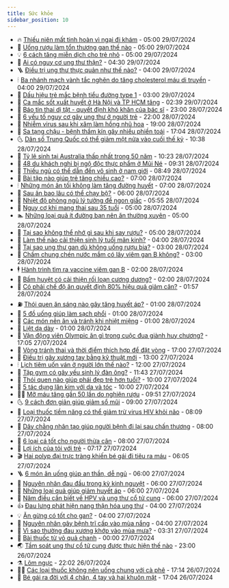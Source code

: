```yaml
---
title: Sức khỏe
sidebar_position: 10
---
```


<!-- vnexpress-suc-khoe:START -->
- 🔥 [Thiếu niên mất tinh hoàn vì ngại đi khám](https://vnexpress.net/thieu-nien-mat-tinh-hoan-vi-ngai-di-kham-4774979.html) - 05:00 29/07/2024
- 🥰 [Uống rượu làm tổn thương gan thế nào](https://vnexpress.net/uong-ruou-lam-ton-thuong-gan-the-nao-4775123.html) - 05:00 29/07/2024
- 💡 [6 cách tăng miễn dịch cho trẻ nhỏ](https://vnexpress.net/6-cach-tang-mien-dich-cho-tre-nho-4775072.html) - 05:00 29/07/2024
- 🤗 [Ai có nguy cơ ung thư thận?](https://vnexpress.net/ai-co-nguy-co-ung-thu-than-4775105.html) - 04:30 29/07/2024
- 🪜 [Điều trị ung thư thực quản như thế nào?](https://vnexpress.net/dieu-tri-ung-thu-thuc-quan-nhu-the-nao-4775069.html) - 04:00 29/07/2024
- 🕯 [Ba nhánh mạch vành tắc nghẽn do tăng cholesterol máu di truyền](https://vnexpress.net/ba-nhanh-mach-vanh-tac-nghen-do-tang-cholesterol-mau-di-truyen-4774917.html) - 04:00 29/07/2024
- 🤭 [Dấu hiệu trẻ mắc bệnh tiểu đường type 1](https://vnexpress.net/dau-hieu-tre-mac-benh-tieu-duong-type-1-4775097.html) - 03:00 29/07/2024
- 👀 [Ca mắc sốt xuất huyết ở Hà Nội và TP HCM tăng](https://vnexpress.net/ca-mac-sot-xuat-huyet-o-ha-noi-va-tp-hcm-tang-4775085.html) - 02:39 29/07/2024
- 🌋 [Báo tin thai dị tật - quyết định khó khăn của bác sĩ](https://vnexpress.net/bao-tin-thai-di-tat-quyet-dinh-kho-khan-cua-bac-si-4772048.html) - 23:00 28/07/2024
- 🫶 [6 yếu tố nguy cơ gây ung thư ở người trẻ](https://vnexpress.net/6-yeu-to-nguy-co-gay-ung-thu-o-nguoi-tre-4774905.html) - 22:00 28/07/2024
- 🦆 [Nhiễm virus sau khi xăm làm hồng nhũ hoa](https://vnexpress.net/nhiem-virus-sau-khi-xam-lam-hong-nhu-hoa-4774955.html) - 19:00 28/07/2024
- 🚀 [Sa tạng chậu - bệnh thầm kín gây nhiều phiền toái](https://vnexpress.net/sa-tang-chau-benh-tham-kin-gay-nhieu-phien-toai-4772193.html) - 17:04 28/07/2024
- 🌜 [Dân số Trung Quốc có thể giảm một nửa vào cuối thế kỷ](https://vnexpress.net/dan-so-trung-quoc-co-the-giam-mot-nua-vao-cuoi-the-ky-4774951.html) - 10:38 28/07/2024
- 🧰 [Tỷ lệ sinh tại Australia thấp nhất trong 50 năm](https://vnexpress.net/ty-le-sinh-tai-australia-thap-nhat-trong-50-nam-4774941.html) - 10:23 28/07/2024
- 💫 [48 du khách nghi bị ngộ độc thực phẩm ở Mũi Né](https://vnexpress.net/48-du-khach-nghi-bi-ngo-doc-thuc-pham-o-mui-ne-4774936.html) - 09:31 28/07/2024
- 🌝 [Thiếu ngủ có thể dẫn đến vô sinh ở nam giới](https://vnexpress.net/thieu-ngu-co-the-dan-den-vo-sinh-o-nam-gioi-4774903.html) - 08:49 28/07/2024
- 🗽 [Bài tập nào giúp trẻ tăng chiều cao?](https://vnexpress.net/bai-tap-nao-giup-tre-tang-chieu-cao-4774760.html) - 07:00 28/07/2024
- 🕯 [Những món ăn tối không làm tăng đường huyết](https://vnexpress.net/nhung-mon-an-toi-khong-lam-tang-duong-huyet-4774737.html) - 07:00 28/07/2024
- 🦅 [Sau ăn bao lâu có thể chạy bộ?](https://vnexpress.net/sau-an-bao-lau-co-the-chay-bo-4774852.html) - 06:00 28/07/2024
- 🦆 [Nhiệt độ phòng ngủ lý tưởng để ngon giấc](https://vnexpress.net/nhiet-do-phong-ngu-ly-tuong-de-ngon-giac-4774849.html) - 05:55 28/07/2024
- 🎊 [Nguy cơ khi mang thai sau 35 tuổi](https://vnexpress.net/nguy-co-khi-mang-thai-sau-35-tuoi-4774843.html) - 05:00 28/07/2024
- 🏊 [Những loại quả ít đường bạn nên ăn thường xuyên](https://vnexpress.net/nhung-loai-qua-it-duong-ban-nen-an-thuong-xuyen-4774826.html) - 05:00 28/07/2024
- 📝 [Tại sao không thể nhớ gì sau khi say rượu?](https://vnexpress.net/tai-sao-khong-the-nho-gi-sau-khi-say-ruou-4774726.html) - 05:00 28/07/2024
- 💯 [Làm thế nào cải thiện sinh lý tuổi mãn kinh?](https://vnexpress.net/lam-the-nao-cai-thien-sinh-ly-tuoi-man-kinh-4774720.html) - 04:00 28/07/2024
- 🌊 [Tại sao ung thư gan dù không uống rượu bia?](https://vnexpress.net/tai-sao-ung-thu-gan-du-khong-uong-ruou-bia-4774755.html) - 03:00 28/07/2024
- 🚀 [Chấm chung chén nước mắm có lây viêm gan B không?](https://vnexpress.net/cham-chung-chen-nuoc-mam-co-lay-viem-gan-b-khong-4774625.html) - 03:00 28/07/2024
- 🕴 [Hành trình tìm ra vaccine viêm gan B](https://vnexpress.net/hanh-trinh-tim-ra-vaccine-viem-gan-b-4774781.html) - 02:00 28/07/2024
- 🗽 [Bấm huyệt có cải thiện rối loạn cương dương?](https://vnexpress.net/bam-huyet-co-cai-thien-roi-loan-cuong-duong-4772074.html) - 02:00 28/07/2024
- 🎡 [Có phải chế độ ăn quyết định 80% hiệu quả giảm cân?](https://vnexpress.net/co-phai-che-do-an-quyet-dinh-80-hieu-qua-giam-can-4770736.html) - 01:57 28/07/2024
- ⛽️ [Thói quen ăn sáng nào gây tăng huyết áp?](https://vnexpress.net/thoi-quen-an-sang-nao-gay-tang-huyet-ap-4774786.html) - 01:00 28/07/2024
- 🦆 [5 đồ uống giúp làm sạch phổi](https://vnexpress.net/5-do-uong-giup-lam-sach-phoi-4774751.html) - 01:00 28/07/2024
- 🤩 [Các món nên ăn và tránh khi nhiệt miệng](https://vnexpress.net/cac-mon-nen-an-va-tranh-khi-nhiet-mieng-4774741.html) - 01:00 28/07/2024
- 🦒 [Liệt dạ dày](https://vnexpress.net/liet-da-day-4774716.html) - 01:00 28/07/2024
- 💫 [Vận động viên Olympic ăn gì trong cuộc đua giành huy chương?](https://vnexpress.net/van-dong-vien-olympic-an-gi-trong-cuoc-dua-gianh-huy-chuong-4774748.html) - 17:05 27/07/2024
- 🐘 [Vòng tránh thai và thời điểm thích hợp để đặt vòng](https://vnexpress.net/vong-tranh-thai-va-thoi-diem-thich-hop-de-dat-vong-4773988.html) - 17:00 27/07/2024
- 🚀 [Điều trị gãy xương tay bằng kỹ thuật mới](https://vnexpress.net/dieu-tri-gay-xuong-tay-bang-ky-thuat-moi-4774580.html) - 13:00 27/07/2024
- 🕯 [Lịch tiêm uốn ván ở người lớn thế nào?](https://vnexpress.net/lich-tiem-uon-van-o-nguoi-lon-the-nao-4774623.html) - 12:00 27/07/2024
- 🦏 [Tập gym có gây yếu sinh lý đàn ông?](https://vnexpress.net/tap-gym-co-gay-yeu-sinh-ly-dan-ong-4767179.html) - 11:43 27/07/2024
- 🦄 [Thói quen nào giúp phái đẹp trẻ hơn tuổi?](https://vnexpress.net/thoi-quen-nao-giup-phai-dep-tre-hon-tuoi-4774694.html) - 10:00 27/07/2024
- 🦒 [5 tác dụng lăn kim với da và tóc](https://vnexpress.net/5-tac-dung-lan-kim-voi-da-va-toc-4774647.html) - 10:00 27/07/2024
- 👨‍🏫 [Mỡ máu tăng gần 50 lần do nghiện rượu](https://vnexpress.net/mo-mau-tang-gan-50-lan-do-nghien-ruou-4774730.html) - 09:51 27/07/2024
- 🌜 [9 cách đơn giản giúp giảm sổ mũi](https://vnexpress.net/9-cach-don-gian-giup-giam-so-mui-4774663.html) - 09:00 27/07/2024
- 🚀 [Loại thuốc tiềm năng có thể giảm trừ virus HIV khỏi não](https://vnexpress.net/loai-thuoc-tiem-nang-co-the-giam-tru-virus-hiv-khoi-nao-4774728.html) - 08:09 27/07/2024
- 💃 [Dây chằng nhân tạo giúp người bệnh đi lại sau chấn thương](https://vnexpress.net/day-chang-nhan-tao-giup-nguoi-benh-di-lai-sau-chan-thuong-4774692.html) - 08:00 27/07/2024
- 💯 [6 loại cá tốt cho người thừa cân](https://vnexpress.net/6-loai-ca-tot-cho-nguoi-thua-can-4774660.html) - 08:00 27/07/2024
- 🤔 [Lợi ích của tỏi với trẻ](https://vnexpress.net/loi-ich-cua-toi-voi-tre-4774675.html) - 07:17 27/07/2024
- 🎬 [Hai polyp đại trực tràng khiến bé gái đi tiêu ra máu](https://vnexpress.net/hai-polyp-dai-truc-trang-khien-be-gai-di-tieu-ra-mau-4772644.html) - 06:05 27/07/2024
- 🪜 [6 món ăn uống giúp an thần, dễ ngủ](https://vnexpress.net/6-mon-an-uong-giup-an-than-de-ngu-4774681.html) - 06:00 27/07/2024
- 🦣 [Nguyên nhân đau đầu trong kỳ kinh nguyệt](https://vnexpress.net/nguyen-nhan-dau-dau-trong-ky-kinh-nguyet-4774641.html) - 06:00 27/07/2024
- 🧐 [Những loại quả giúp giảm huyết áp](https://vnexpress.net/nhung-loai-qua-giup-giam-huyet-ap-4774640.html) - 06:00 27/07/2024
- 🤡 [Năm điều cần biết về HPV và ung thư cổ tử cung](https://vnexpress.net/nam-dieu-can-biet-ve-hpv-va-ung-thu-co-tu-cung-4773609.html) - 06:00 27/07/2024
- 👍 [Đau lưng phát hiện nang thận hóa ung thư](https://vnexpress.net/dau-lung-phat-hien-nang-than-hoa-ung-thu-4774661.html) - 04:00 27/07/2024
- 💡 [Ăn gừng có tốt cho gan?](https://vnexpress.net/an-gung-co-tot-cho-gan-4774650.html) - 04:00 27/07/2024
- 💯 [Nguyên nhân gây bệnh trĩ cấp vào mùa nắng](https://vnexpress.net/nguyen-nhan-gay-benh-tri-cap-vao-mua-nang-4774602.html) - 04:00 27/07/2024
- 🧠 [Vì sao thường đau xương khớp vào mùa mưa?](https://vnexpress.net/vi-sao-thuong-dau-xuong-khop-vao-mua-mua-4767183.html) - 03:31 27/07/2024
- 🎡 [Bài thuốc từ vỏ quả chanh](https://vnexpress.net/bai-thuoc-tu-vo-qua-chanh-4773224.html) - 00:00 27/07/2024
- 🌏 [Tầm soát ung thư cổ tử cung được thực hiện thế nào](https://vnexpress.net/tam-soat-ung-thu-co-tu-cung-duoc-thuc-hien-the-nao-4773964.html) - 23:00 26/07/2024
- ⚗️ [Lõm ngực](https://vnexpress.net/lom-nguc-4773836.html) - 22:02 26/07/2024
- 👨‍🏫 [Các loại thuốc không nên uống chung với cà phê](https://vnexpress.net/cac-loai-thuoc-khong-nen-uong-chung-voi-ca-phe-4774688.html) - 17:14 26/07/2024
- 🤖 [Bé gái ra đời với 4 chân, 4 tay và hai khuôn mặt](https://vnexpress.net/be-gai-ra-doi-voi-4-chan-4-tay-va-hai-khuon-mat-4773844.html) - 17:04 26/07/2024<!-- vnexpress-suc-khoe:END -->
